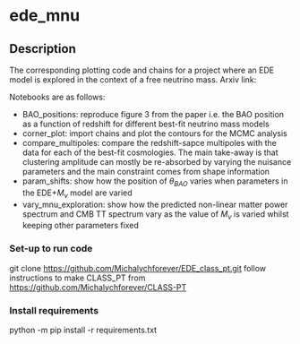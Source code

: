 # ede_mnu

## Description
The corresponding plotting code and chains for a project where an EDE model is explored in the context of a free neutrino mass. Arxiv link: 

Notebooks are as follows: 

* BAO_positions: reproduce figure 3 from the paper i.e. the BAO position as a function of redshift for different best-fit neutrino mass models 
* corner_plot: import chains and plot the contours for the MCMC analysis
* compare_multipoles: compare the redshift-sapce multipoles with the data for each of the best-fit cosmologies. The main take-away is that clustering amplitude can mostly be re-absorbed by varying the nuisance parameters and the main constraint comes from shape information
* param_shifts: show how the position of $\theta_{BAO}$ varies when parameters in the EDE+$M_\nu$ model are varied
* vary_mnu_exploration: show how the predicted non-linear matter power spectrum and CMB TT spectrum vary as the value of $M_\nu$ is varied whilst keeping other parameters fixed


### Set-up to run code 
git clone https://github.com/Michalychforever/EDE_class_pt.git 
follow instructions to make CLASS_PT from https://github.com/Michalychforever/CLASS-PT 

### Install requirements
python -m pip install -r requirements.txt
